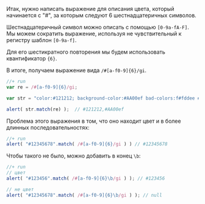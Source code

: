 Итак, нужно написать выражение для описания цвета, который начинается с "#", за которым следуют 6 шестнадцатеричных символов.

Шестнадцатеричный символ можно описать с помощью <code class="pattern">[0-9a-fA-F]</code>. Мы можем сократить выражение, используя не чувствительный к регистру шаблон <code class="pattern">[0-9a-f]</code>.

Для его шестикратного повторения мы будем использовать квантификатор <code class="pattern">{6}</code>. 

В итоге, получаем выражение вида <code class="pattern">/#[a-f0-9]{6}/gi</code>.

```js
//+ run
var re = /#[a-f0-9]{6}/gi;

var str = "color:#121212; background-color:#AA00ef bad-colors:f#fddee #fd2";

alert( str.match(re) );  // #121212,#AA00ef
```

Проблема этого выражения в том, что оно находит цвет и в более длинных последовательностях:

```js
//+ run
alert( "#12345678".match( /#[a-f0-9]{6}/gi ) ) // #12345678
```

Чтобы такого не было, можно добавить в конец `\b`:

```js
//+ run
// цвет
alert( "#123456".match( /#[a-f0-9]{6}\b/gi ) ); // #123456

// не цвет
alert( "#12345678".match( /#[a-f0-9]{6}\b/gi ) ); // null
```
